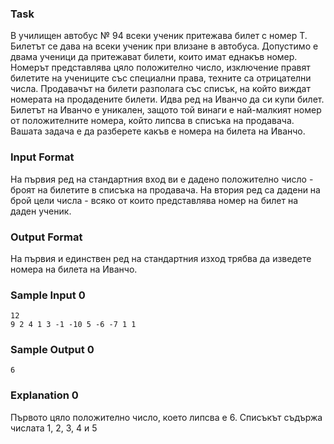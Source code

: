 ### Task
В училищен автобус № 94 всеки ученик притежава билет с номер Т. Билетът се дава на всеки ученик при влизане в автобуса. Допустимо е двама ученици да притежават билети, които имат еднакъв номер. Номерът представлява цяло положително число, изключение правят билетите на учениците със специални права, техните са отрицателни числа. Продавачът на билети разполага със списък, на който виждат номерата на продадените билети. Идва ред на Иванчо да си купи билет. Билетът на Иванчо е уникален, защото той винаги е най-малкият номер от положителните номера, който липсва в списъка на продавача. Вашата задача е да разберете какъв е номера на билета на Иванчо.

### Input Format
На първия ред на стандартния вход ви е дадено положително число  - броят на билетите в списъка на продавача. На втория ред са дадени  на брой цели числа  - всяко от които представлява номер на билет на даден ученик.

### Output Format
На първия и единствен ред на стандартния изход трябва да изведете номера на билета на Иванчо.

### Sample Input 0
```
12
9 2 4 1 3 -1 -10 5 -6 -7 1 1
```
### Sample Output 0
```
6
```
### Explanation 0
Първото цяло положително число, което липсва е 6. Списъкът съдържа числата 1, 2, 3, 4 и 5
